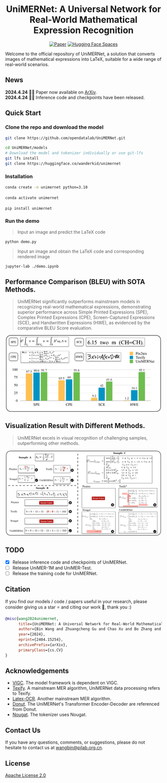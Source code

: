 <div align="center">
<h1>UniMERNet: A Universal Network for Real-World Mathematical Expression Recognition</h1>

[![Paper](https://img.shields.io/badge/Paper-arxiv)](https://arxiv.org/abs/2404.15254)
[![Hugging Face Spaces](https://img.shields.io/badge/🤗%20Hugging%20Face-Community%20Space-blue)](https://huggingface.co/wanderkid/unimernet)

</div>

Welcome to the official repository of UniMERNet, a solution that converts images of mathematical expressions into LaTeX, suitable for a wide range of real-world scenarios.

## News
**2024.4.24** 🎉🎉  Paper now available on [ArXiv](https://arxiv.org/abs/2404.15254).  
**2024.4.24** 🎉🎉  Inference code and checkpoints have been released. 


## Quick Start

### Clone the repo and download the model
```bash
git clone https://github.com/opendatalab/UniMERNet.git
```

```bash
cd UniMERNet/models
# Download the model and tokenizer individually or use git-lfs
git lfs install
git clone https://huggingface.co/wanderkid/unimernet
```

### Installation

``` bash 
conda create -n unimernet python=3.10

conda activate unimernet

pip install unimernet
```

### Run the demo
> Input an image and predict the LaTeX code

```bash
python demo.py
```
> Input an image and obtain the LaTeX code and corresponding rendered image

```bash
jupyter-lab ./demo.ipynb
```


## Performance Comparison (BLEU) with SOTA Methods.
> UniMERNet significantly outperforms mainstream models in recognizing real-world mathematical expressions, demonstrating superior performance across Simple Printed Expressions (SPE), Complex Printed Expressions (CPE), Screen-Captured Expressions (SCE), and Handwritten Expressions (HWE), as evidenced by the comparative BLEU Score evaluation.  

![BLEU](./asset/papers/fig1_BLEU.png)

## Visualization Result with Different Methods.
> UniMERNet excels in visual recognition of challenging samples, outperforming other methods.  

![Visualization](./asset/papers/fig5_demo.png)


## TODO

- [x] Release inference code and checkpoints of UniMERNet.
- [ ] Release UniMER-1M and UniMER-Test.
- [ ] Release the training code for UniMERNet.

## Citation
If you find our models / code / papers useful in your research, please consider giving us a star ⭐ and citing our work 📝, thank you :)
```bibtex
@misc{wang2024unimernet,
      title={UniMERNet: A Universal Network for Real-World Mathematical Expression Recognition}, 
      author={Bin Wang and Zhuangcheng Gu and Chao Xu and Bo Zhang and Botian Shi and Conghui He},
      year={2024},
      eprint={2404.15254},
      archivePrefix={arXiv},
      primaryClass={cs.CV}
}
```

## Acknowledgements
- [VIGC](https://github.com/opendatalab/VIGC). The model framework is dependent on VIGC.
- [Texify](https://github.com/VikParuchuri/texify). A mainstream MER algorithm, UniMERNet data processing refers to Texify.
- [Latex-OCR](https://github.com/lukas-blecher/LaTeX-OCR). Another mainstream MER algorithm.
- [Donut](https://huggingface.co/naver-clova-ix/donut-base). The UniMERNet's Transformer Encoder-Decoder are referenced from Donut.
- [Nougat](https://github.com/facebookresearch/nougat). The tokenizer uses Nougat.

## Contact Us
If you have any questions, comments, or suggestions, please do not hesitate to contact us at wangbin@pjlab.org.cn.

## License
[Apache License 2.0](LICENSE)